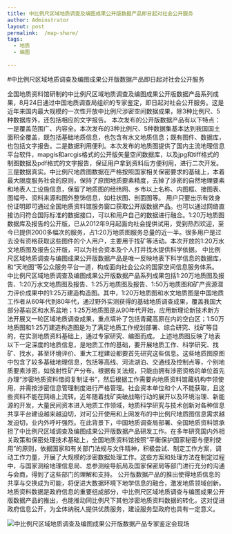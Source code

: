 ```yaml
---
title: 中比例尺区域地质调查及编图成果公开版数据产品即日起对社会公开服务
author: Adminstrator
layout: post
permalink:  /map-share/
tags:
  - 地质
  - 编图
  
---
```


#中比例尺区域地质调查及编图成果公开版数据产品即日起对社会公开服务


全国地质资料馆研制的中比例尺区域地质调查及编图成果公开版数据产品系列成果，8月24日通过中国地质调查局组织的专家鉴定，即日起对社会公开服务。这是近年来国内最大规模的一次性开放中比例尺涉密空间数据成果，除3种比例尺、5种数据库外，还包括相应的文字报告。
本次发布的公开版数据产品有以下特点：一是覆盖范围广、内容全。本次发布的3种比例尺、5种数据集基本达到我国国土面积全覆盖，既包括基础地质信息，也包含有水文地质信息；既有图件、数据库，也包括文字报告。二是数据利用便利。本次发布的地质图提供了国内主流地理信息平台软件，mapgis和arcgis格式的公开版矢量空间数据库，以及jpg和tiff格式的制图数据及pdf格式的文字报告，保证用户拿到资料后方便利用，进行二次开发。三是数据真实。中比例尺地质图数据在严格按照国家相关保密要求的基础上，本着最大限度服务社会的原则，保持了原图地质要素精度，去掉了涉密的自然地理要素和地表人工设施信息，保留了地质图的经纬网、乡市以上名称、内图框、接图表、图幅号、资料来源和图外整饰信息，如柱状图、剖面图等。
用户只要出示有效身份证明即可通过全国地质资料馆服务窗口获取公开版数据产品。也可以通过网络直接访问符合国际标准的数据接口，可以和用户自己的数据进行融合。1:20万地质图数据库及报告的公开版，已从2012年9月起面向社会提供试用，受到热烈欢迎，至今已提供2000多幅次的服务，占1:20万地质图服务总量的近一半。很多用户是过去没有资格获取这些图件的个人用户，主要用于找矿等活动。本次开放的1:20万水文地质图及报告公开版，可以为社会资本及个人打井找水提供科学依据。
中比例尺区域地质调查与编图成果公开版数据产品是唯一反映地表下科学信息的数据库，和“天地图”等公众服务平台一道，构成面向社会公众的国家空间信息服务体系。
中比例尺区域地质调查及编图成果公开版数据产品系列成果包括1:20万地质图及报告、1:20万水文地质图及报告、1:25万地质图及报告、1:50万地质图和矿产资源潜力评价成果中的1:25万建造构造图。其中，1:20万地质图和水文地质图是中国地质工作者从60年代到80年代，通过野外实测获得的基础地质调查成果，覆盖我国大部分基岩区和水系盆地；1:25万地质图是从90年代开始，应用新理论新技术新方法开展又一轮区域地质调查成果，重点填补了包括青藏高原在内的空白区；1:50万地质图和1:25万建造构造图是为了满足地质工作规划部署、综合研究、找矿等目的，在实测地质资料基础上，通过专家研究、编图而成。
上述地质图反映了地表以下一定深度的地质信息，是地质工作的基础，要开展地质工作、科学研究、找矿、找水，甚至环境评价、重大工程建设都要首先研究这些信息。这些地质图原图中包含了较多基础地理信息，包括等高线、河流湖泊、交通线及控制点等，个别地质要素涉密，如放射性矿产分布。根据有关法规，只能由拥有涉密资格的单位首先办理“涉密地质资料借阅复制证书”，然后根据工作需要向地质资料馆藏机构申领使用，并需按涉密信息管理制度进行严格管理。社会资本单位和个人不能获取，且这些资料不能在网络上流转。近年随着找矿突破战略行动的展开以及环境治理、新能源的开发，大量民间资本进入地质工作领域，地质科学研究与技术创新对各种信息共享平台建设越来越迫切，对可公开使用和上网发布的中比例尺地质图信息需求越发迫切，业内外呼吁强烈。在此背景下，中国地质调查局部署、全国地质资料馆承担了中比例尺区域调查及编图成果公开版数据产品研发工作。在多年研究国内外相关政策和保密处理技术基础上，全国地质资料馆按照“平衡保护国家秘密与便利使用”的原则，依据国家和有关部门法规与文件精神，积极尝试、制定工作方案，调动工作力量，开展了大规模的涉密数据处理工作。这些方案和处理方法在制定过程中，与国家测绘地理信息局、总参测绘导航局及国家保密局等部门进行充分的沟通与会商，得到了这些部门的理解和支持。
公开版数据产品的推出使得地质信息的共享与交换成为可能，将促进大数据环境下地学信息的融合，激发地质领域创新。地质资料数据是政府信息的重要组成部分，中比例尺区域地质调查与编图成果公开版数据产品的推出，也能推动同比例尺下其他涉密地质资料数据的转化，这对促进政府信息公开，为全体纳税人提供优质服务，建设服务型政府也具有一定意义。

![中比例尺区域地质调查及编图成果公开版数据产品专家鉴定会现场](http://www.ngac.cn/Public/ArticlePhoto/201308/b_201308262283d6f41d-2ac5-4967-9123-39af2fcd6d56.jpg)
　　

